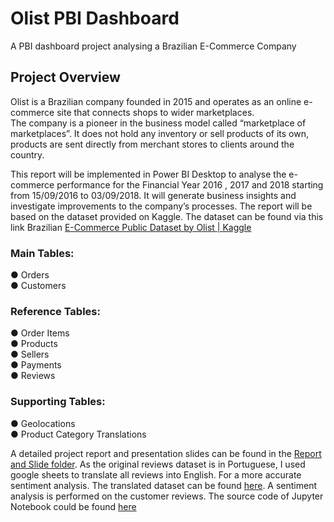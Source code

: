 # Olist PBI Dashboard
A PBI dashboard project analysing a Brazilian E-Commerce Company

## Project Overview

Olist is a Brazilian company founded in 2015 and operates as an online e-commerce site that connects shops to wider marketplaces.  
The company is a pioneer in the business model called “marketplace of marketplaces”. It does not hold any inventory or sell products of its own, products are sent directly from merchant stores to clients around the country.

This report will be implemented in Power BI Desktop to analyse the e-commerce performance for the Financial Year 2016 , 2017 and 2018  starting from 15/09/2016 to 03/09/2018. It will generate business insights and investigate improvements to the company’s processes. 
The report will be based on the dataset provided on Kaggle. 
The dataset can be found via this link Brazilian [E-Commerce Public Dataset by Olist | Kaggle](https://www.kaggle.com/datasets/olistbr/brazilian-ecommerce)

### Main Tables:

● Orders  
● Customers  


### Reference Tables:

● Order Items  
● Products  
● Sellers  
● Payments  
● Reviews  


### Supporting Tables:

● Geolocations  
● Product Category Translations  

A detailed project report and presentation slides can be found in the [Report and Slide folder](https://github.com/stephy416/Olist/tree/main/Reports%20and%20Slides). As the original reviews dataset is in Portuguese, I used google sheets to translate all reviews into English. For a more accurate sentiment analysis. The translated dataset can be found [here](https://github.com/stephy416/Olist/blob/main/olist_order_reviews_with_comment_translated.csv).
A sentiment analysis is performed on the customer reviews. The source code of Jupyter Notebook could be found [here](https://github.com/stephy416/Olist/blob/main/review_cleaning_sentimental_test.ipynb)
